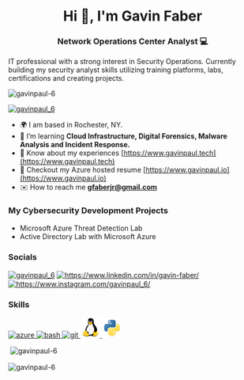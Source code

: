 <h1 align="center">Hi 👋, I'm Gavin Faber</h1>
<h3 align="center">Network Operations Center Analyst 💻</h3>

<p>IT professional with a strong interest in Security Operations. Currently building my security analyst skills utilizing training platforms, labs, certifications and creating projects.</p>

<p align="left"> <img src="https://komarev.com/ghpvc/?username=gavinpaul-6&label=Profile%20views&color=0e75b6&style=flat" alt="gavinpaul-6" /> </p>

<p align="left"> <a href="https://twitter.com/gavinpaul_6" target="blank"><img src="https://img.shields.io/twitter/follow/gavinpaul_6?logo=twitter&style=for-the-badge" alt="gavinpaul_6" /></a> </p>

- 🌍 I am based in Rochester, NY.
- 🧠 I’m learning **Cloud Infrastructure, Digital Forensics, Malware Analysis and Incident Response.**
- 📝 Know about my experiences [https://www.gavinpaul.tech](https://www.gavinpaul.tech)
- 👾 Checkout my Azure hosted resume [https://www.gavinpaul.io](https://www.gavinpaul.io)
- ✉️ How to reach me **gfaberjr@gmail.com**

<h3 align="left">My Cybersecurity Development Projects</h3>

- Microsoft Azure Threat Detection Lab 
- Active Directory Lab with Microsoft Azure

<h3 align="left">Socials</h3>
<p align="left">
<a href="https://twitter.com/gavinpaul_6" target="blank"><img align="center" src="https://raw.githubusercontent.com/rahuldkjain/github-profile-readme-generator/master/src/images/icons/Social/twitter.svg" alt="gavinpaul_6" height="30" width="40" /></a>
<a href="https://www.linkedin.com/in/gavin-faber/" target="blank"><img align="center" src="https://raw.githubusercontent.com/rahuldkjain/github-profile-readme-generator/master/src/images/icons/Social/linked-in-alt.svg" alt="https://www.linkedin.com/in/gavin-faber/" height="30" width="40" /></a>
<a href="https://www.instagram.com/gavinpaul_6/" target="blank"><img align="center" src="https://raw.githubusercontent.com/rahuldkjain/github-profile-readme-generator/master/src/images/icons/Social/instagram.svg" alt="https://www.instagram.com/gavinpaul_6/" height="30" width="40" /></a>
</p>

<h3 align="left">Skills</h3>
<p align="left"> <a href="https://azure.microsoft.com/en-in/" target="_blank" rel="noreferrer"> <img src="https://www.vectorlogo.zone/logos/microsoft_azure/microsoft_azure-icon.svg" alt="azure" width="40" height="40"/> </a> <a href="https://www.gnu.org/software/bash/" target="_blank" rel="noreferrer"> <img src="https://www.vectorlogo.zone/logos/gnu_bash/gnu_bash-icon.svg" alt="bash" width="40" height="40"/> </a> <a href="https://git-scm.com/" target="_blank" rel="noreferrer"> <img src="https://www.vectorlogo.zone/logos/git-scm/git-scm-icon.svg" alt="git" width="40" height="40"/> </a> <a href="https://www.linux.org/" target="_blank" rel="noreferrer"> <img src="https://raw.githubusercontent.com/devicons/devicon/master/icons/linux/linux-original.svg" alt="linux" width="40" height="40"/> </a> <a href="https://www.python.org" target="_blank" rel="noreferrer"> <img src="https://raw.githubusercontent.com/devicons/devicon/master/icons/python/python-original.svg" alt="python" width="40" height="40"/> </a> </p>


<p>&nbsp;<img align="center" src="https://github-readme-stats.vercel.app/api?username=gavinpaul-6&show_icons=true&locale=en" alt="gavinpaul-6" /></p>

<p><img align="center" src="https://github-readme-streak-stats.herokuapp.com/?user=gavinpaul-6&" alt="gavinpaul-6" /></p>
